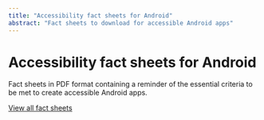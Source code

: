 ```yaml
---
title: "Accessibility fact sheets for Android"
abstract: "Fact sheets to download for accessible Android apps"
---
```


# Accessibility fact sheets for Android

Fact sheets in PDF format containing a reminder of the essential criteria to be met to create accessible Android apps.

[View all fact sheets](../../../articles/fact-sheet-accessibility/)
